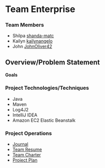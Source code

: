 # Team Enterprise
### Team Members
* Shilpa [shanda-matc](https://github.com/shanda-matc)
* Kailyn [kailynangelo](https://github.com/kailynangelo)
* John [JohnOliver42](https://github.com/johnoliver42)

## Overview/Problem Statement


#### Goals


### Project Technologies/Techniques
* Java
* Maven
* Log4J2
* IntelliJ IDEA
* Amazon EC2 Elastic Beanstalk

### Project Operations
* [Journal](designDocuments/journal.md)
* [Team Resume](designDocuments/resume.md)
* [Team Charter](designDocuments/charter.md)
* [Project Plan](designDocuments/projectPlan.md)
